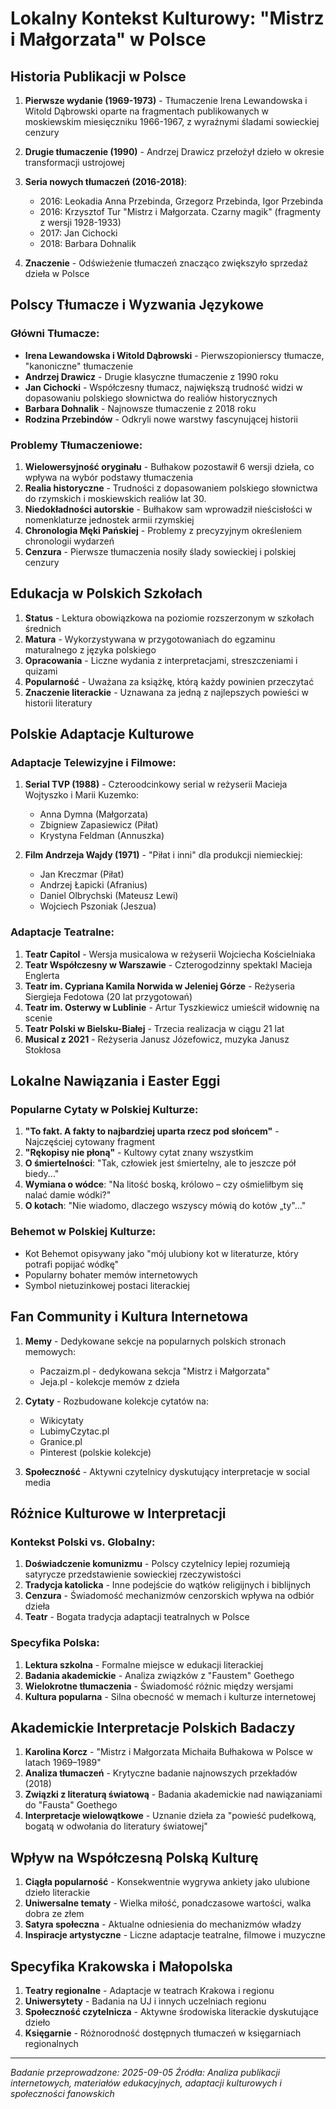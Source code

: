 # Lokalny Kontekst Kulturowy: "Mistrz i Małgorzata" w Polsce

## Historia Publikacji w Polsce

1. **Pierwsze wydanie (1969-1973)** - Tłumaczenie Irena Lewandowska i Witold Dąbrowski oparte na fragmentach publikowanych w moskiewskim miesięczniku 1966-1967, z wyraźnymi śladami sowieckiej cenzury

2. **Drugie tłumaczenie (1990)** - Andrzej Drawicz przełożył dzieło w okresie transformacji ustrojowej

3. **Seria nowych tłumaczeń (2016-2018)**:
   - 2016: Leokadia Anna Przebinda, Grzegorz Przebinda, Igor Przebinda
   - 2016: Krzysztof Tur "Mistrz i Małgorzata. Czarny magik" (fragmenty z wersji 1928-1933)
   - 2017: Jan Cichocki
   - 2018: Barbara Dohnalik

4. **Znaczenie** - Odświeżenie tłumaczeń znacząco zwiększyło sprzedaż dzieła w Polsce

## Polscy Tłumacze i Wyzwania Językowe

### Główni Tłumacze:
- **Irena Lewandowska i Witold Dąbrowski** - Pierwszopionierscy tłumacze, "kanoniczne" tłumaczenie
- **Andrzej Drawicz** - Drugie klasyczne tłumaczenie z 1990 roku
- **Jan Cichocki** - Współczesny tłumacz, największą trudność widzi w dopasowaniu polskiego słownictwa do realiów historycznych
- **Barbara Dohnalik** - Najnowsze tłumaczenie z 2018 roku
- **Rodzina Przebindów** - Odkryli nowe warstwy fascynującej historii

### Problemy Tłumaczeniowe:
1. **Wielowersyjność oryginału** - Bułhakow pozostawił 6 wersji dzieła, co wpływa na wybór podstawy tłumaczenia
2. **Realia historyczne** - Trudności z dopasowaniem polskiego słownictwa do rzymskich i moskiewskich realiów lat 30.
3. **Niedokładności autorskie** - Bułhakow sam wprowadził nieścisłości w nomenklaturze jednostek armii rzymskiej
4. **Chronologia Męki Pańskiej** - Problemy z precyzyjnym określeniem chronologii wydarzeń
5. **Cenzura** - Pierwsze tłumaczenia nosiły ślady sowieckiej i polskiej cenzury

## Edukacja w Polskich Szkołach

1. **Status** - Lektura obowiązkowa na poziomie rozszerzonym w szkołach średnich
2. **Matura** - Wykorzystywana w przygotowaniach do egzaminu maturalnego z języka polskiego
3. **Opracowania** - Liczne wydania z interpretacjami, streszczeniami i quizami
4. **Popularność** - Uważana za książkę, którą każdy powinien przeczytać
5. **Znaczenie literackie** - Uznawana za jedną z najlepszych powieści w historii literatury

## Polskie Adaptacje Kulturowe

### Adaptacje Telewizyjne i Filmowe:
1. **Serial TVP (1988)** - Czteroodcinkowy serial w reżyserii Macieja Wojtyszko i Marii Kuzemko:
   - Anna Dymna (Małgorzata)
   - Zbigniew Zapasiewicz (Piłat)
   - Krystyna Feldman (Annuszka)
   
2. **Film Andrzeja Wajdy (1971)** - "Piłat i inni" dla produkcji niemieckiej:
   - Jan Kreczmar (Piłat)
   - Andrzej Łapicki (Afranius)
   - Daniel Olbrychski (Mateusz Lewi)
   - Wojciech Pszoniak (Jeszua)

### Adaptacje Teatralne:
1. **Teatr Capitol** - Wersja musicalowa w reżyserii Wojciecha Kościelniaka
2. **Teatr Współczesny w Warszawie** - Czterogodzinny spektakl Macieja Englerta
3. **Teatr im. Cypriana Kamila Norwida w Jeleniej Górze** - Reżyseria Siergieja Fedotowa (20 lat przygotowań)
4. **Teatr im. Osterwy w Lublinie** - Artur Tyszkiewicz umieścił widownię na scenie
5. **Teatr Polski w Bielsku-Białej** - Trzecia realizacja w ciągu 21 lat
6. **Musical z 2021** - Reżyseria Janusz Józefowicz, muzyka Janusz Stokłosa

## Lokalne Nawiązania i Easter Eggi

### Popularne Cytaty w Polskiej Kulturze:
1. **"To fakt. A fakty to najbardziej uparta rzecz pod słońcem"** - Najczęściej cytowany fragment
2. **"Rękopisy nie płoną"** - Kultowy cytat znany wszystkim
3. **O śmiertelności**: "Tak, człowiek jest śmiertelny, ale to jeszcze pół biedy..."
4. **Wymiana o wódce**: "Na litość boską, królowo – czy ośmieliłbym się nalać damie wódki?"
5. **O kotach**: "Nie wiadomo, dlaczego wszyscy mówią do kotów „ty"..."

### Behemot w Polskiej Kulturze:
- Kot Behemot opisywany jako "mój ulubiony kot w literaturze, który potrafi popijać wódkę"
- Popularny bohater memów internetowych
- Symbol nietuzinkowej postaci literackiej

## Fan Community i Kultura Internetowa

1. **Memy** - Dedykowane sekcje na popularnych polskich stronach memowych:
   - Paczaizm.pl - dedykowana sekcja "Mistrz i Małgorzata"
   - Jeja.pl - kolekcje memów z dzieła
   
2. **Cytaty** - Rozbudowane kolekcje cytatów na:
   - Wikicytaty
   - LubimyCzytac.pl
   - Granice.pl
   - Pinterest (polskie kolekcje)

3. **Społeczność** - Aktywni czytelnicy dyskutujący interpretacje w social media

## Różnice Kulturowe w Interpretacji

### Kontekst Polski vs. Globalny:
1. **Doświadczenie komunizmu** - Polscy czytelnicy lepiej rozumieją satyrycze przedstawienie sowieckiej rzeczywistości
2. **Tradycja katolicka** - Inne podejście do wątków religijnych i biblijnych
3. **Cenzura** - Świadomość mechanizmów cenzorskich wpływa na odbiór dzieła
4. **Teatr** - Bogata tradycja adaptacji teatralnych w Polsce

### Specyfika Polska:
1. **Lektura szkolna** - Formalne miejsce w edukacji literackiej
2. **Badania akademickie** - Analiza związków z "Faustem" Goethego
3. **Wielokrotne tłumaczenia** - Świadomość różnic między wersjami
4. **Kultura popularna** - Silna obecność w memach i kulturze internetowej

## Akademickie Interpretacje Polskich Badaczy

1. **Karolina Korcz** - "Mistrz i Małgorzata Michaiła Bułhakowa w Polsce w latach 1969–1989"
2. **Analiza tłumaczeń** - Krytyczne badanie najnowszych przekładów (2018)
3. **Związki z literaturą światową** - Badania akademickie nad nawiązaniami do "Fausta" Goethego
4. **Interpretacje wielowątkowe** - Uznanie dzieła za "powieść pudełkową, bogatą w odwołania do literatury światowej"

## Wpływ na Współczesną Polską Kulturę

1. **Ciągła popularność** - Konsekwentnie wygrywa ankiety jako ulubione dzieło literackie
2. **Uniwersalne tematy** - Wielka miłość, ponadczasowe wartości, walka dobra ze złem
3. **Satyra społeczna** - Aktualne odniesienia do mechanizmów władzy
4. **Inspiracje artystyczne** - Liczne adaptacje teatralne, filmowe i muzyczne

## Specyfika Krakowska i Małopolska

1. **Teatry regionalne** - Adaptacje w teatrach Krakowa i regionu
2. **Uniwersytety** - Badania na UJ i innych uczelniach regionu
3. **Społeczność czytelnicza** - Aktywne środowiska literackie dyskutujące dzieło
4. **Księgarnie** - Różnorodność dostępnych tłumaczeń w księgarniach regionalnych

---

*Badanie przeprowadzone: 2025-09-05*
*Źródła: Analiza publikacji internetowych, materiałów edukacyjnych, adaptacji kulturowych i społeczności fanowskich*